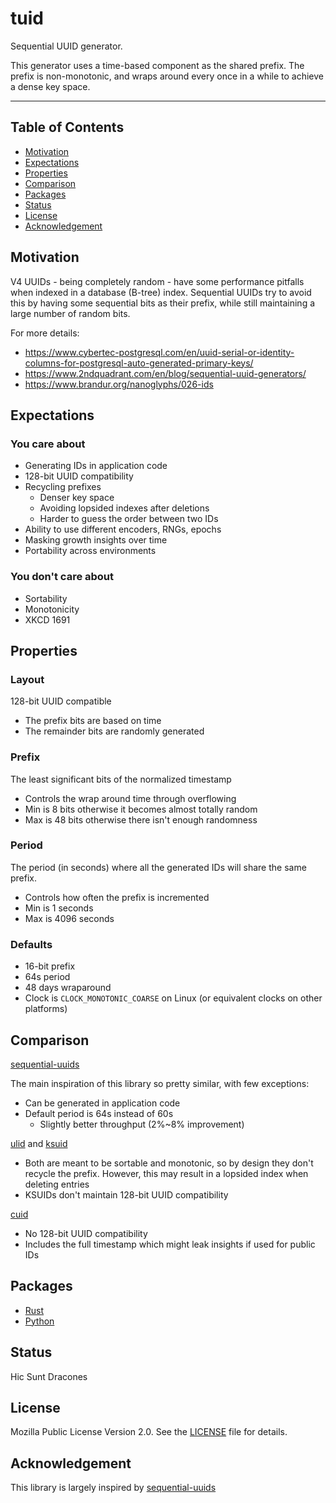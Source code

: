 # tuid

Sequential UUID generator.

This generator uses a time-based component as the shared prefix.
The prefix is non-monotonic, and wraps around every once in a while to achieve a dense key space.

---

## Table of Contents

* [Motivation](#motivation)
* [Expectations](#expectations)
* [Properties](#properties)
* [Comparison](#comparison)
* [Packages](#packages)
* [Status](#status)
* [License](#license)
* [Acknowledgement](#acknowledgement)

## Motivation
V4 UUIDs - being completely random - have some performance pitfalls when indexed in a database (B-tree) index.
Sequential UUIDs try to avoid this by having some sequential bits as their prefix, while still maintaining a
large number of random bits.

For more details:
- https://www.cybertec-postgresql.com/en/uuid-serial-or-identity-columns-for-postgresql-auto-generated-primary-keys/
- https://www.2ndquadrant.com/en/blog/sequential-uuid-generators/
- https://www.brandur.org/nanoglyphs/026-ids

## Expectations
### You care about
- Generating IDs in application code
- 128-bit UUID compatibility
- Recycling prefixes
  - Denser key space
  - Avoiding lopsided indexes after deletions
  - Harder to guess the order between two IDs
- Ability to use different encoders, RNGs, epochs
- Masking growth insights over time
- Portability across environments

### You don't care about
- Sortability
- Monotonicity
- XKCD 1691

## Properties
### Layout
128-bit UUID compatible
- The prefix bits are based on time
- The remainder bits are randomly generated

### Prefix
The least significant bits of the normalized timestamp
- Controls the wrap around time through overflowing
- Min is 8 bits otherwise it becomes almost totally random
- Max is 48 bits otherwise there isn't enough randomness

### Period
The period (in seconds) where all the generated IDs will share the same prefix.
- Controls how often the prefix is incremented
- Min is 1 seconds
- Max is 4096 seconds

### Defaults
- 16-bit prefix
- 64s period
- 48 days wraparound
- Clock is `CLOCK_MONOTONIC_COARSE` on Linux (or equivalent clocks on other platforms)

## Comparison
[sequential-uuids](https://github.com/tvondra/sequential-uuids)

The main inspiration of this library so pretty similar, with few exceptions:
- Can be generated in application code
- Default period is 64s instead of 60s
  - Slightly better throughput (2%~8% improvement)

[ulid](https://github.com/ulid/spec)
and
[ksuid](https://github.com/segmentio/ksuid)

- Both are meant to be sortable and monotonic, so by design they don't recycle the prefix. However, this may result in a lopsided index when deleting entries
- KSUIDs don't maintain 128-bit UUID compatibility

[cuid](https://github.com/ericelliott/cuid)

- No 128-bit UUID compatibility
- Includes the full timestamp which might leak insights if used for public IDs

## Packages
- [Rust](tuid-rs)
- [Python](tuid-py)

## Status
Hic Sunt Dracones

## License
Mozilla Public License Version 2.0. See the [LICENSE](LICENSE) file for details.

## Acknowledgement
This library is largely inspired by [sequential-uuids](https://github.com/tvondra/sequential-uuids)
